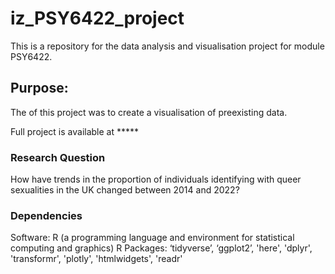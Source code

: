 # iz_PSY6422_project
This is a repository for the data analysis and visualisation project for module PSY6422.

## Purpose:
The of this project was to create a visualisation of preexisting data. 

Full project is available at *****

### Research Question
How have trends in the proportion of individuals identifying with queer sexualities in the UK changed between 2014 and 2022?

### Dependencies
Software: R (a programming language and environment for statistical computing and graphics)
R Packages: ‘tidyverse’, ‘ggplot2’, 'here', 'dplyr', 'transformr', 'plotly', 'htmlwidgets', 'readr'